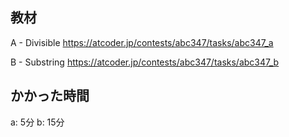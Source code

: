 ## 教材

A - Divisible
https://atcoder.jp/contests/abc347/tasks/abc347_a

B - Substring
https://atcoder.jp/contests/abc347/tasks/abc347_b

## かかった時間
a: 5分
b: 15分